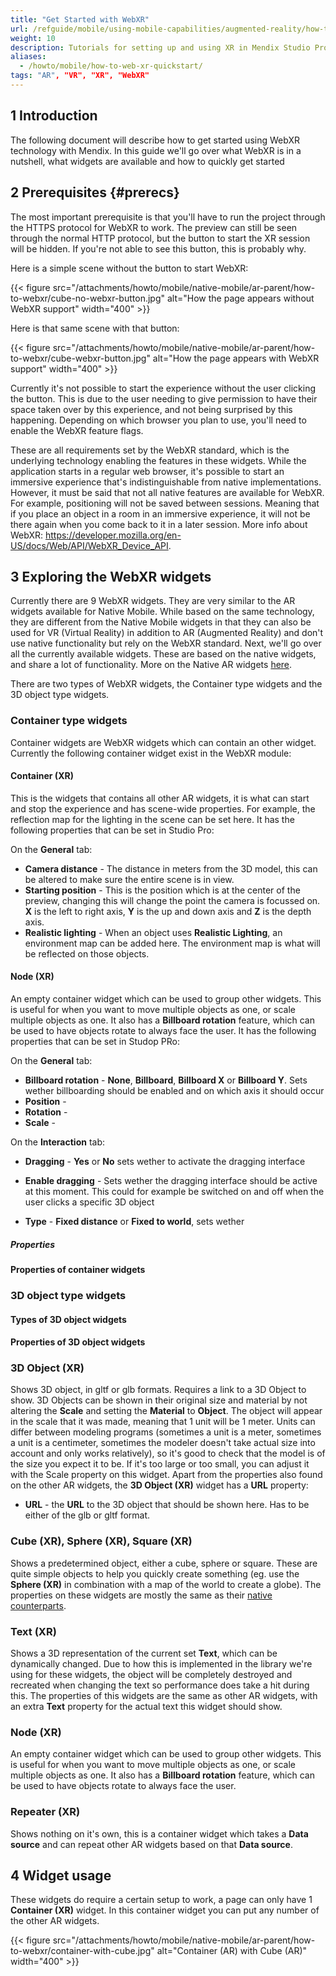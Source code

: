 ```yaml
---
title: "Get Started with WebXR"
url: /refguide/mobile/using-mobile-capabilities/augmented-reality/how-to-web-xr-quickstart/
weight: 10
description: Tutorials for setting up and using XR in Mendix Studio Pro.
aliases:
  - /howto/mobile/how-to-web-xr-quickstart/
tags: "AR", "VR", "XR", "WebXR"
---
```


## 1 Introduction

The following document will describe how to get started using WebXR technology with Mendix.
In this guide we'll go over what WebXR is in a nutshell, what widgets are available and how to quickly get started

## 2 Prerequisites {#prerecs}

The most important prerequisite is that you'll have to run the project through the HTTPS protocol for WebXR to work. The preview can still be seen through the normal HTTP protocol, but the button to start the XR session will be hidden. If you're not able to see this button, this is probably why.

Here is a simple scene without the button to start WebXR:

{{< figure src="/attachments/howto/mobile/native-mobile/ar-parent/how-to-webxr/cube-no-webxr-button.jpg" alt="How the page appears without WebXR support"   width="400"  >}}

Here is that same scene with that button:

{{< figure src="/attachments/howto/mobile/native-mobile/ar-parent/how-to-webxr/cube-webxr-button.jpg" alt="How the page appears with WebXR support"   width="400"  >}}

Currently it's not possible to start the experience without the user clicking the button. This is due to the user needing to give permission to have their space taken over by this experience, and not being surprised by this happening.
Depending on which browser you plan to use, you'll need to enable the WebXR feature flags.

These are all requirements set by the WebXR standard, which is the underlying technology enabling the features in these widgets.
While the application starts in a regular web browser, it's possible to start an immersive experience that's indistinguishable from native implementations. However, it must be said that not all native features are available for WebXR. For example, positioning will not be saved between sessions. Meaning that if you place an object in a room in an immersive experience, it will not be there again when you come back to it in a later session. More info about WebXR: https://developer.mozilla.org/en-US/docs/Web/API/WebXR_Device_API.

## 3 Exploring the WebXR widgets

Currently there are 9 WebXR widgets. They are very similar to the AR widgets available for Native Mobile. While based on the same technology, they are different from the Native Mobile widgets in that they can also be used for VR (Virtual Reality) in addition to AR (Augmented Reality) and don't use native functionality but rely on the WebXR standard.
Next, we'll go over all the currently available widgets. These are based on the native widgets, and share a lot of functionality. More on the Native AR widgets [here](/refguide/mobile/using-mobile-capabilities/augmented-reality/_index.md/).

There are two types of WebXR widgets, the Container type widgets and the 3D object type widgets.

### Container type widgets

Container widgets are WebXR widgets which can contain an other widget. Currently the following container widget exist in the WebXR module:

#### Container (XR)

This is the widgets that contains all other AR widgets, it is what can start and stop the experience and has scene-wide properties. For example, the reflection map for the lighting in the scene can be set here.
It has the following properties that can be set in Studio Pro:

On the **General** tab:

- **Camera distance** - The distance in meters from the 3D model, this can be altered to make sure the entire scene is in view.
- **Starting position** - This is the position which is at the center of the preview, changing this will change the point the camera is focussed on. **X** is the left to right axis, **Y** is the up and down axis and **Z** is the depth axis.
- **Realistic lighting** - When an object uses **Realistic Lighting**, an environment map can be added here. The environment map is what will be reflected on those objects.

#### Node (XR)

An empty container widget which can be used to group other widgets. This is useful for when you want to move multiple objects as one, or scale multiple objects as one. It also has a **Billboard rotation** feature, which can be used to have objects rotate to always face the user.
It has the following properties that can be set in Studop PRo:

On the **General** tab:

- **Billboard rotation** - **None**, **Billboard**, **Billboard X** or **Billboard Y**. Sets wether billboarding should be enabled and on which axis it should occur
- **Position** -
- **Rotation** -
- **Scale** -

On the **Interaction** tab:

- **Dragging** - **Yes** or **No** sets wether to activate the dragging interface

- **Enable dragging** - Sets wether the dragging interface should be active at this moment. This could for example be switched on and off when the user clicks a specific 3D object

- **Type** - **Fixed distance** or **Fixed to world**, sets wether

##### Properties

#### Properties of container widgets

### 3D object type widgets

#### Types of 3D object widgets

#### Properties of 3D object widgets

### 3D Object (XR)

Shows 3D object, in gltf or glb formats. Requires a link to a 3D Object to show. 3D Objects can be shown in their original size and material by not altering the **Scale** and setting the **Material** to **Object**. The object will appear in the scale that it was made, meaning that 1 unit will be 1 meter. Units can differ between modeling programs (sometimes a unit is a meter, sometimes a unit is a centimeter, sometimes the modeler doesn't take actual size into account and only works relatively), so it's good to check that the model is of the size you expect it to be. If it's too large or too small, you can adjust it with the Scale property on this widget.
Apart from the properties also found on the other AR widgets, the **3D Object (XR)** widget has a **URL** property:

- **URL** - the **URL** to the 3D object that should be shown here. Has to be either of the glb or gltf format.

### Cube (XR), Sphere (XR), Square (XR)

Shows a predetermined object, either a cube, sphere or square. These are quite simple objects to help you quickly create something (eg. use the **Sphere (XR)** in combination with a map of the world to create a globe).
The properties on these widgets are mostly the same as their [native counterparts](/refguide/mobile/using-mobile-capabilities/augmented-reality/how-to-ar-simple-cube.md/).

### Text (XR)

Shows a 3D representation of the current set **Text**, which can be dynamically changed. Due to how this is implemented in the library we're using for these widgets, the object will be completely destroyed and recreated when changing the text so performance does take a hit during this.
The properties of this widgets are the same as other AR widgets, with an extra **Text** property for the actual text this widget should show.

### Node (XR)

An empty container widget which can be used to group other widgets. This is useful for when you want to move multiple objects as one, or scale multiple objects as one. It also has a **Billboard rotation** feature, which can be used to have objects rotate to always face the user.

### Repeater (XR)

Shows nothing on it's own, this is a container widget which takes a **Data source** and can repeat other AR widgets based on that **Data source**.

## 4 Widget usage

These widgets do require a certain setup to work, a page can only have 1 **Container (XR)** widget. In this container widget you can put any number of the other AR widgets.

{{< figure src="/attachments/howto/mobile/native-mobile/ar-parent/how-to-webxr/container-with-cube.jpg" alt="Container (AR) with Cube (AR)"  width="400"  >}}
